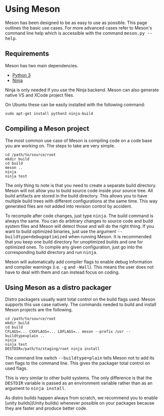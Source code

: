 Using Meson
==

Meson has been designed to be as easy to use as possible. This page outlines the basic use cases. For more advanced cases refer to Meson's command line help which is accessible with the command <tt>meson.py --help</tt>.

Requirements
--

Meson has two main dependencies.

* [Python 3](http://python.org)
* [Ninja](http://martine.github.com/ninja/)

Ninja is only needed if you use the Ninja backend. Meson can also generate native VS and XCode project files.

On Ubuntu these can be easily installed with the following command:

    sudo apt-get install python3 ninja-build

Compiling a Meson project
--

The most common use case of Meson is compiling code on a code base you are working on. The steps to take are very simple.

    cd /path/to/source/root
    mkdir build
    cd build
    meson ..
    ninja
    ninja test

The only thing to note is that you need to create a separate build directory. Meson will not allow you to build source code inside your source tree. All build artifacts are stored in the build directory. This allows you to have multiple build trees with different configurations at the same time. This way generated files are not added into revision control by accident. 

To recompile after code changes, just type <tt>ninja</tt>. The build command is always the same. You can do arbitrary changes to source code and build system files and Meson will detect those and will do the right thing. If you want to build optimized binaries, just use the argument <tt>--buildtype=debugoptimized</tt> when running Meson. It is recommended that you keep one build directory for unoptimized builds and one for optimized ones. To compile any given configuration, just go into the corresponding build directory and run <tt>ninja</tt>.

Meson will automatically add compiler flags to enable debug information and compiler warnings (i.e. <tt>-g</tt> and <tt>-Wall</tt>). This means the user does not have to deal with them and can instead focus on coding.

Using Meson as a distro packager
--

Distro packagers usually want total control on the build flags used. Meson supports this use case natively. The commands needed to build and install Meson projects are the following.

    cd /path/to/source/root
    mkdir build
    cd build
    CFLAGS=... CXXFLAGS=... LDFLAGS=.. meson --prefix /usr --buildtype=plain ..
    ninja
    ninja test
    DESTDIR=/path/to/staging/root ninja install

The command line switch <tt>--buildtype=plain</tt> tells Meson not to add its own flags to the command line. This gives the packager total control on used flags.

This is very similar to other build systems. The only difference is that the <tt>DESTDIR</tt> variable is passed as an environment variable rather than as an argument to <tt>ninja install</tt>.

As distro builds happen always from scratch, we recommend you to enable [unity builds](Unity builds) whenever possible on your packages because they are faster and produce better code.